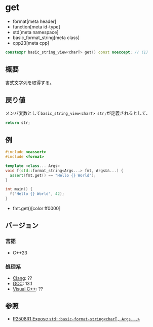 # get
* format[meta header]
* function[meta id-type]
* std[meta namespace]
* basic_format_string[meta class]
* cpp23[meta cpp]

```cpp
constexpr basic_string_view<charT> get() const noexcept; // (1)
```

## 概要
書式文字列を取得する。


## 戻り値
メンバ変数として`basic_string_view<charT> str;`が定義されるとして、

```cpp
return str;
```


## 例
```cpp example
#include <cassert>
#include <format>

template <class... Args>
void f(std::format_string<Args...> fmt, Args&&...) {
  assert(fmt.get() == "Hello {} World");
}

int main() {
  f("Hello {} World", 42);
}
```
* fmt.get()[color ff0000]


## バージョン
### 言語
- C++23

### 処理系
- [Clang](/implementation.md#clang): ??
- [GCC](/implementation.md#gcc): 13.1
- [Visual C++](/implementation.md#visual_cpp): ??


## 参照
- [P2508R1 Expose `std::basic-format-string<charT, Args...>`](https://www.open-std.org/jtc1/sc22/wg21/docs/papers/2022/p2508r1.html)
